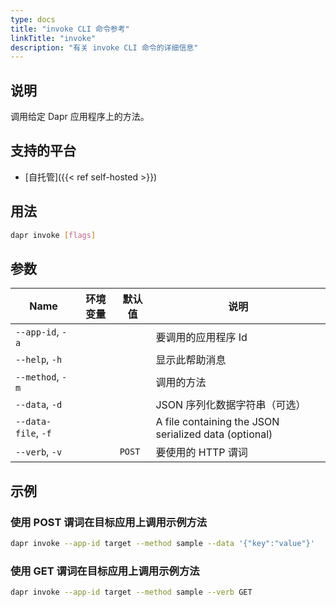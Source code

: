 ```yaml
---
type: docs
title: "invoke CLI 命令参考"
linkTitle: "invoke"
description: "有关 invoke CLI 命令的详细信息"
---
```


## 说明

调用给定 Dapr 应用程序上的方法。

## 支持的平台

- [自托管]({{< ref self-hosted >}})

## 用法
```bash
dapr invoke [flags]
```

## 参数

| Name                | 环境变量 | 默认值    | 说明                                                    |
| ------------------- | ---- | ------ | ----------------------------------------------------- |
| `--app-id`, `-a`    |      |        | 要调用的应用程序 Id                                           |
| `--help`, `-h`      |      |        | 显示此帮助消息                                               |
| `--method`, `-m`    |      |        | 调用的方法                                                 |
| `--data`, `-d`      |      |        | JSON 序列化数据字符串（可选）                                     |
| `--data-file`, `-f` |      |        | A file containing the JSON serialized data (optional) |
| `--verb`, `-v`      |      | `POST` | 要使用的 HTTP 谓词                                          |

## 示例

### 使用 POST 谓词在目标应用上调用示例方法
```bash
dapr invoke --app-id target --method sample --data '{"key":"value"}'
```

### 使用 GET 谓词在目标应用上调用示例方法
```bash
dapr invoke --app-id target --method sample --verb GET
```
